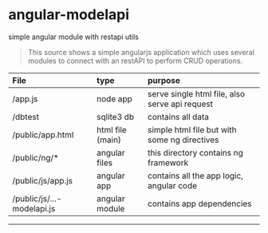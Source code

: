 # angular-modelapi
simple angular module with restapi utils

>This source shows a simple angularjs application
>which uses several modules to connect with an restAPI
>to perform CRUD operations.

| File | type | purpose |
| :------------ | :----------- | :----------- |
| /app.js | node app | serve single html file, also serve api request |
| /dbtest | sqlite3 db | contains all data |
| /public/app.html | html file (main) | simple html file but with some ng directives |
| /public/ng/* | angular files | this directory contains ng framework |
| /public/js/app.js | angular app | contains all the app logic, angular code  |
| /public/js/...-modelapi.js | angular module |  contains app dependencies |

------------
